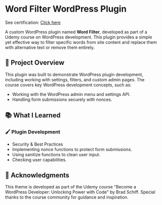 # Word Filter WordPress Plugin
See certification: [Click here](https://www.udemy.com/certificate/UC-f454229e-8cf5-4d7d-9437-961ab1546eb2/)

A custom WordPress plugin named **Word Filter**, developed as part of a Udemy course on WordPress development. This plugin provides a simple yet effective way to filter specific words from site content and replace them with alternative text or remove them entirely.  

## 🚀 Project Overview

This plugin was built to demonstrate WordPress plugin development, including working with settings, filters, and custom admin pages. The course covers key WordPress development concepts, such as:

- Working with the WordPress admin menu and settings API.
- Handling form submissions securely with nonces.

## 📚 What I Learned

### 🖌️ Plugin Development  
- Security & Best Practices 
- Implementing nonce functions to protect form submissions.  
- Using sanitize functions to clean user input.  
- Checking user capabilities.  

## 🤝 Acknowledgments
This theme is developed as part of the Udemy course "Become a WordPress Developer: Unlocking Power with Code" by Brad Schiff. Special thanks to the course community for guidance and inspiration.